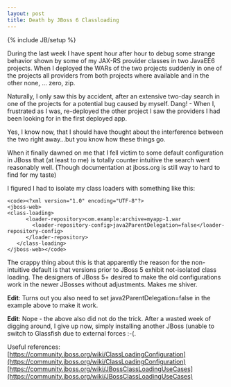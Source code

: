 ```yaml
---
layout: post
title: Death by JBoss 6 Classloading
---
```

{% include JB/setup %}

During the last week I have spent hour after hour to debug some strange behavior shown by some of my JAX-RS provider classes in two JavaEE6 projects. When I deployed the WARs of the two projects suddenly in one of the projects all providers from both projects where available and in the other none, ... zero, zip.

Naturally, I only saw this by accident, after an extensive two-day search in one of the projects for a potential bug caused by myself. Dang! - When I, frustrated as I was, re-deployed the other project I saw the providers I had been looking for in the first deployed app.

Yes, I know now, that I should have thought about the interference between the two right away...but you know how these things go.

When it finally dawned on me that I fell victim to some default configuration in JBoss that (at least to me) is totally counter intuitive the search went reasonably well. (Though documentation at jboss.org is still way to hard to find for my taste)

I figured I had to isolate my class loaders with something like this:
    
    <code><?xml version="1.0" encoding="UTF-8"?>
    <jboss-web>
    <class-loading>
          <loader-repository>com.example:archive=myapp-1.war
            <loader-repository-config>java2ParentDelegation=false</loader-repository-config>
          </loader-repository>
       </class-loading>
    </jboss-web></code>

The crappy thing about this is that apparently the reason for the non-intuitive default is that versions prior to JBoss 5 exhibit not-isolated class loading. The designers of JBoss 5+ desired to make the old configurations work in the newer JBosses without adjustments. Makes me shiver.

**Edit**: Turns out you also need to set java2ParentDelegation=false in the example above to make it work.

**Edit**: Nope - the above also did not do the trick. After a wasted week of digging around, I give up now, simply installing another JBoss (unable to switch to Glassfish due to external forces :-(.

Useful references:
[https://community.jboss.org/wiki/ClassLoadingConfiguration](https://community.jboss.org/wiki/ClassLoadingConfiguration)
[https://community.jboss.org/wiki/JBossClassLoadingUseCases](https://community.jboss.org/wiki/JBossClassLoadingUseCases)

